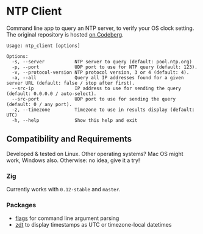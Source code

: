 # NTP Client

Command line app to query an NTP server, to verify your OS clock setting. The original repository is hosted [on Codeberg](https://codeberg.org/FObersteiner/ntp_client).

```text
Usage: ntp_client [options]

Options:
  -s, --server           NTP server to query (default: pool.ntp.org)
  -p, --port             UDP port to use for NTP query (default: 123).
  -v, --protocol-version NTP protocol version, 3 or 4 (default: 4).
  -a, --all              Query all IP addresses found for a given server URL (default: false / stop after first).
  --src-ip               IP address to use for sending the query (default: 0.0.0.0 / auto-select).
  --src-port             UDP port to use for sending the query (default: 0 / any port).
  -z, --timezone         Timezone to use in results display (default: UTC)
  -h, --help             Show this help and exit
```

## Compatibility and Requirements

Developed & tested on Linux. Other operating systems? Mac OS might work, Windows also. Otherwise: no idea, give it a try!

### Zig

Currently works with `0.12-stable` and `master`.

### Packages

- [flags](https://github.com/n0s4/flags) for command line argument parsing
- [zdt](https://codeberg.org/FObersteiner/zdt) to display timestamps as UTC or timezone-local datetimes
